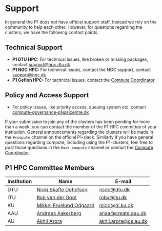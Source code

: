 # Support

In general the P1 does not have official support staff. Instead we rely on the community to help each other. However,
for questions regarding the clusters, we have the following contact points:

## Technical Support

- **P1 DTU HPC:** For technical issues, like broken or missing packages, contact <support@hpc.dtu.dk>
- **P1 NGC HPC:** For technical issues, contact the NGC support, contact <support@ngc.dk>
- **P1 Gefion HPC:** For technical issues, contact the [Compute Coordinator](mailto:bstja@dtu.dk)

## Policy and Access Support

- For policy issues, like priority access, queuing system etc. contact <compute-governance-p1@aicentre.dk>

If your submission to join any of the clusters has been pending for more than a week, you can contact the member of the P1 HPC
committee of your institution. General announcements regarding the clusters will be made in the `#compute` channel on the
official P1-slack. Similarly if you have general questions regarding compute, including using the P1-clusters, feel free
to post those questions in the `#ask-compute` channel or contact the [Compute Coordinator](mailto:bstja@dtu.dk).

## P1 HPC Committee Members

Institution | Name                                                                              | E-mail
----------- | --------------------------------------------------------------------------------- | ---
DTU         | [Nicki Skafte Detlefsen](https://orbit.dtu.dk/en/persons/nicki-skafte-detlefsen)  | <nsde@dtu.dk>
ITU         | [Rob van der Goot](https://pure.itu.dk/en/persons/rob-van-der-goot)               | <robv@itu.dk>
KU          | [Mikkel Fruelund Odgaard](https://di.ku.dk/ansatte/?pure=da/persons/770606)       | <miod@di.ku.dk>
AAU         | [Andreas Aakerberg](https://vbn.aau.dk/da/persons/132677)                         | <anaa@create.aau.dk>
AU          | [Akhil Arora](https://www.au.dk/en/akhil.arora@cs.au.dk)                          | <akhil.arora@cs.au.dk>
